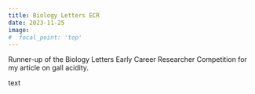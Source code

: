 ```yaml
---
title: Biology Letters ECR
date: 2023-11-25
image:
#  focal_point: 'top'
---
```


Runner-up of the Biology Letters Early Career Researcher Competition for my article on gall acidity.

<!--more-->

text